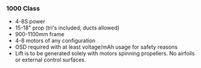 ### 1000 Class 

* 4-8S power
* 15-18" prop (tri's included, ducts allowed)
* 900-1100mm frame
* 4-8 motors of any configuration
* OSD required with at least voltage/mAh usage for safety reasons
* Lift is to be generated solely with motors spinning propellers. No airfoils or external control surfaces.
